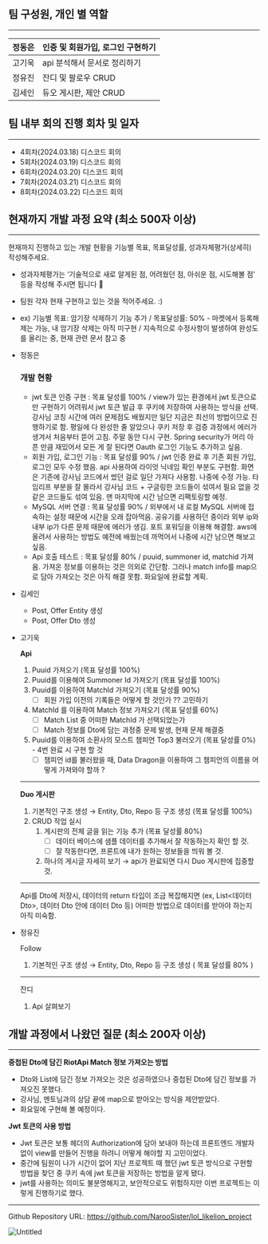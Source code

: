 ## 팀 구성원, 개인 별 역할

---

| 정동은 | 인증 및 회원가입, 로그인 구현하기 |
| --- | --- |
| 고기욱 | api 분석해서 문서로 정리하기 |
| 정유진 | 잔디 및 팔로우 CRUD |
| 김세인 | 듀오 게시판, 제안 CRUD |

## 팀 내부 회의 진행 회차 및 일자

---

- 4회차(2024.03.18) 디스코드 회의
- 5회차(2024.03.19) 디스코드 회의
- 6회차(2024.03.20) 디스코드 회의
- 7회차(2024.03.21) 디스코드 회의
- 8회차(2024.03.22) 디스코드 회의

## 현재까지 개발 과정 요약 (최소 500자 이상)

---

현재까지 진행하고 있는 개발 현황을 기능별 목표, 목표달성률, 성과자체평가(상세히) 작성해주세요.

- 성과자체평가는 ‘기술적으로 새로 알게된 점, 어려웠던 점, 아쉬운 점, 시도해볼 점' 등을 작성해 주시면 됩니다 🙂
- 팀원 각자 현재 구현하고 있는 것을 적어주세요. :)
- ex) 기능별 목표: 암기장 삭제하기 기능 추가 / 목표달성률: 50% - 마켓에서 등록해제는 가능, 내 암기장 삭제는 아직 미구현 / 지속적으로 수정사항이 발생하여 완성도를 올리는 중, 현재 관련 문서 참고 중

- 정동은
    
    ### 개발 현황
    
    - jwt 토큰 인증 구현 : 목표 달성률 100% / view가 있는 환경에서 jwt 토큰으로만 구현하기 어려워서 jwt 토큰 발급 후 쿠키에 저장하여 사용하는 방식을 선택. 강사님 코칭 시간에 여러 문제점도 배웠지만 일단 지금은 최선의 방법이므로 진행하기로 함. 평일에 다 완성한 줄 알았으나 쿠키 저장 후 검증 과정에서 에러가 생겨서 처음부터 뜯어 고침. 주말 동안 다시 구현. Spring security가 머리 아픈 만큼 재밌어서 모든 게 잘 된다면 Oauth 로그인 기능도 추가하고 싶음.
    - 회원 가입, 로그인 기능 : 목표 달성률 90% / jwt 인증 완료 후 기존 회원 가입, 로그인 모두 수정 했음. api 사용하여 라이엇 닉네임 확인 부분도 구현함. 화면은 기존에 강사님 코드에서 썼던 걸로 일단 가져다 사용함. 나중에 수정 가능. 타임리프 부분을 잘 몰라서 강사님 코드 + 구글링한 코드들이 섞여서 필요 없을 것 같은 코드들도 섞여 있음. 맨 마지막에 시간 남으면 리팩토링할 예정.
    - MySQL 서버 연결 : 목표 달성률 90% / 외부에서 내 로컬 MySQL 서버에 접속하는 설정 때문에 시간을 오래 잡아먹음. 공유기를 사용하던 중이라 외부 ip와 내부 ip가 다른 문제 때문에 에러가 생김. 포트 포워딩을 이용해 해결함. aws에 올려서 사용하는 방법도 예전에 배웠는데 까먹어서 나중에 시간 남으면 해보고 싶음.
    - Api 호출 테스트 : 목표 달성률 80% / puuid, summoner id, matchid 가져옴. 가져온 정보를 이용하는 것은 의외로 간단함. 그러나 match info를 map으로 담아 가져오는 것은 아직 해결 못함. 화요일에 완료할 계획.
- 김세인
    - Post, Offer Entity 생성
    - Post, Offer Dto 생성
    
- 고기욱
    
    **Api**
    
    1. Puuid 가져오기 (목표 달성률 100%)
    2. Puuid를 이용해여 Summoner Id 가져오기 (목표 달성률 100%)
    3. Puuid를 이용하여 MatchId 가져오기 (목표 달성률 90%)
        - [ ]  회원 가입 이전의 기록들은 어떻게 할 것인가 ?? 고민하기
    4. MatchId 를 이용하여 Match 정보 가져오기 (목표 달성률 60%)
        - [ ]  Match List 중 어떠한 MatchId 가 선택되었는가
        - [ ]  Match 정보를 Dto에 담는 과정중 문제 발생, 현재 문제 해결중
    5. Puuid를 이용하여 소환사의 모스트 챔피언 Top3 불러오기 (목표 달성률 0%) - 4번 완료 시 구현 할 것
        - [ ]  챔피언 id를 불러왔을 때, Data Dragon을 이용하여 그 챔피언의 이름을 어떻게 가져와야 할까 ?
    
    ---
    
    **Duo 게시판**
    
    1. 기본적인 구조 생성 → Entity, Dto, Repo 등 구조 생성 (목표 달성률 100%)
    2. CRUD 작업 실시
        1. 게시판의 전체 글을 읽는 기능 추가 (목표 달성률 80%)
            - [ ]  데이터 베이스에 샘플 데이터를 추가해서 잘 작동하는지 확인 할 것.
            - [ ]  잘 작동한다면, 프론트에 내가 원하는 정보들을 띄워 볼 것.
        2. 하나의 게시글 자세히 보기 → api가 완료되면 다시 Duo 게시판에 집중할 것.
    
    ---
    
    Api를 Dto에 저장시, 데이터의 return 타입이 조금 복잡해지면 (ex, List<데이터Dto>, 데이터 Dto 안에 데이터 Dto 등) 어떠한 방법으로 데이터를 받아야 하는지 아직 미숙함.
    
- 정유진
    
    Follow
    
    1. 기본적인 구조 생성 → Entity, Dto, Repo 등 구조 생성 (  목표 달성률 80% )
    
    ---
    
    잔디
    
    1. Api 살펴보기 

## 개발 과정에서 나왔던 질문 (최소 200자 이상)

---

**중첩된 Dto에 담긴 RiotApi Match 정보 가져오는 방법**

- Dto와 List에 담긴 정보 가져오는 것은 성공하였으나 중첩된 Dto에 담긴 정보를 가져오진 못했다.
- 강사님, 멘토님과의 상담 끝에 map으로 받아오는 방식을 제안받았다.
- 화요일에 구현해 볼 예정이다.

**Jwt 토큰의 사용 방법**

- Jwt 토큰은 보통 헤더의 Authorization에 담아 보내야 하는데 프론트엔드 개발자 없이 view를 만들어 진행을 하려니 어떻게 해야할 지 고민이었다.
- 중간에 팀원이 나가 시간이 없어 지난 프로젝트 때 했던 jwt 토큰 방식으로 구현할 방법을 찾던 중 쿠키 속에 jwt 토큰을 저장하는 방법을 알게 됐다.
- jwt를 사용하는 의미도 불분명해지고, 보안적으로도 위험하지만 이번 프로젝트는 이렇게 진행하기로 했다.

---

Github Repository URL: https://github.com/NarooSister/lol_likelion_project

![Untitled](https://prod-files-secure.s3.us-west-2.amazonaws.com/c69962b0-3951-485b-b10a-5bb29576bba8/3035d366-3377-4177-a4ac-7655abc11ea3/Untitled.png)
